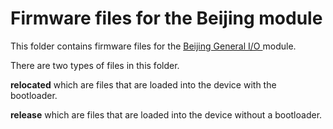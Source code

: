 <h1>Firmware files for the Beijing module</h1>

This folder contains firmware files for the 
<a href="http://www.grodansparadis.com/beijing/beijing.html">Beijing General I/O </a> module.

There are two types of files in this folder.

<b>relocated</b> which are files that are loaded into the device with the bootloader.

<b>release</b> which are files that are loaded into the device without a bootloader.